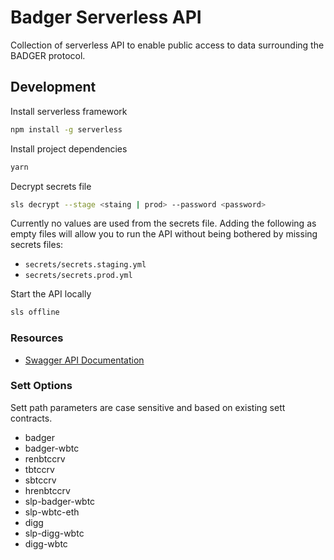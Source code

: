 # Badger Serverless API

Collection of serverless API to enable public access to data surrounding the BADGER protocol.

## Development

Install serverless framework

```bash
npm install -g serverless
```

Install project dependencies

```bash
yarn
```

Decrypt secrets file
```bash
sls decrypt --stage <staing | prod> --password <password>
```

Currently no values are used from the secrets file.
Adding the following as empty files will allow you to run the API without being bothered by missing secrets files:

- `secrets/secrets.staging.yml`
- `secrets/secrets.prod.yml`

Start the API locally

```bash
sls offline
```

### Resources

- [Swagger API Documentation](https://docs.sett.vision/)

### Sett Options 

Sett path parameters are case sensitive and based on existing sett contracts.

- badger
- badger-wbtc
- renbtccrv
- tbtccrv
- sbtccrv
- hrenbtccrv
- slp-badger-wbtc
- slp-wbtc-eth
- digg
- slp-digg-wbtc
- digg-wbtc
